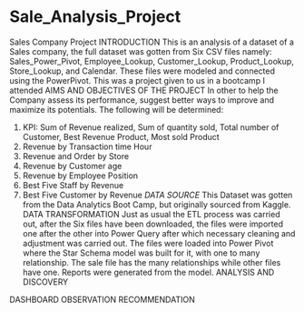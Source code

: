 # Sale_Analysis_Project

Sales Company Project
INTRODUCTION
This is an analysis of a dataset of a Sales company, the full dataset was gotten from Six CSV files namely:  Sales_Power_Pivot, Employee_Lookup, Customer_Lookup, Product_Lookup, Store_Lookup, and Calendar. These files were modeled and connected using the PowerPivot. This was a project given to us in a bootcamp I attended 
AIMS AND OBJECTIVES OF THE PROJECT
In other to help the Company assess its performance, suggest better ways to improve and maximize its potentials. The following will be determined:
1.	KPI: Sum of Revenue realized, Sum of quantity sold, Total number of Customer, Best Revenue Product, Most sold Product
2.	Revenue by Transaction time Hour
3.	Revenue and Order by Store
4.	Revenue by Customer age
5.	Revenue by Employee Position
6.	Best Five Staff by Revenue
7.	Best Five Customer by Revenue
*DATA SOURCE*
This Dataset was gotten from the Data Analytics Boot Camp, but originally sourced from Kaggle.
DATA TRANSFORMATION
Just as usual the ETL process was carried out, after the Six files have been downloaded, the files were imported one after the other into Power Query after which necessary cleaning and adjustment was carried out. The files were loaded into Power Pivot where the Star Schema model was built for it, with one to many relationship. The sale file has the many relationships while other files have one. Reports were generated from the model.
ANALYSIS AND DISCOVERY

DASHBOARD
OBSERVATION
RECOMMENDATION

